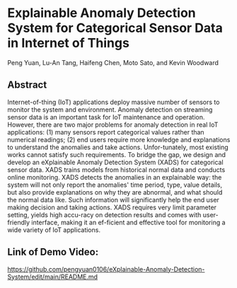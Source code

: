 # Explainable Anomaly Detection System for Categorical Sensor Data in Internet of Things
Peng Yuan, Lu-An Tang, Haifeng Chen, Moto Sato, and Kevin Woodward
           
           
## Abstract           
Internet-of-thing (IoT) applications deploy massive number of sensors to monitor the system and environment. Anomaly detection on streaming sensor data is an important task for IoT maintenance and operation. However, there are two major problems for anomaly detection in real IoT applications: (1) many sensors report categorical values rather than numerical readings; (2) end users require more knowledge and explanations to understand the anomalies and take actions. Unfor-tunately, most existing works cannot satisfy such requirements. To bridge the gap, we design and develop an eXplainable Anomaly Detection System (XADS) for categorical sensor data. XADS trains models from historical normal data and conducts online monitoring. XADS detects the anomalies in an explainable way: the system will not only report the anomalies' time period, type, value details, but also provide explanations on why they are abnormal, and what should the normal data like. Such information will significantly help the end user making decision and taking actions. XADS requires very limit parameter setting, yields high accu-racy on detection results and comes with user-friendly interface, making it an ef-ficient and effective tool for monitoring a wide variety of IoT applications.

## Link of Demo Video:
https://github.com/pengyuan0106/eXplainable-Anomaly-Detection-System/edit/main/README.md
           
           
           
           
